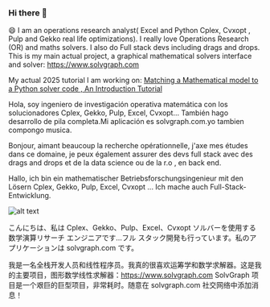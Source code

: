 ### Hi there 👋

😄  I am an operations research analyst( Excel and Python Cplex, Cvxopt , Pulp and Gekko real life optimizations).
I really love Operations Research (OR) and maths solvers. I also do Full stack devs including drags and drops.
This is my main actual project, a graphical mathematical solvers interface and solver:
https://www.solvgraph.com

My actual 2025 tutorial I am working on:
[Matching a Mathematical model to a Python solver code , An Introduction Tutorial](https://github.com/estellederrien/python-optimizations/blob/main/02.%20Optimizations/01.%20Matching%20a%20mathematical%20model%20to%20a%20solver%20code%20(%20combinatorial%20real%20life%20applications).ipynb)

Hola, soy ingeniero de investigación operativa matemática con los solucionadores Cplex, Gekko, Pulp, Excel, Cvxopt... También hago desarrollo de pila completa.Mi aplicación es solvgraph.com.yo tambien compongo musica.

Bonjour, aimant beaucoup la recherche opérationnelle, j'axe mes études dans ce domaine, je peux également assurer des devs full stack  avec des drags and drops et de la data science ou de la r.o , en back end.

Hallo, ich bin ein mathematischer Betriebsforschungsingenieur mit den Lösern Cplex, Gekko, Pulp, Excel, Cvxopt ... Ich mache auch Full-Stack-Entwicklung.

![alt text](http://www.solvgraph.com/static/img/output-onlinepngtools.213abb5a.png)

こんにちは、私は Cplex、Gekko、Pulp、Excel、Cvxopt ソルバーを使用する数学演算リサーチ エンジニアです...フル スタック開発も行っています。私のアプリケーションは solvgraph.com です。

我是一名全栈开发人员和线性程序员。我真的很喜欢运筹学和数学求解器。这是我的主要项目，图形数学线性求解器：https://www.solvgraph.com SolvGraph 项目是一个艰巨的巨型项目，非常耗时。随意在 solvgraph.com 社交网络中添加消息！


